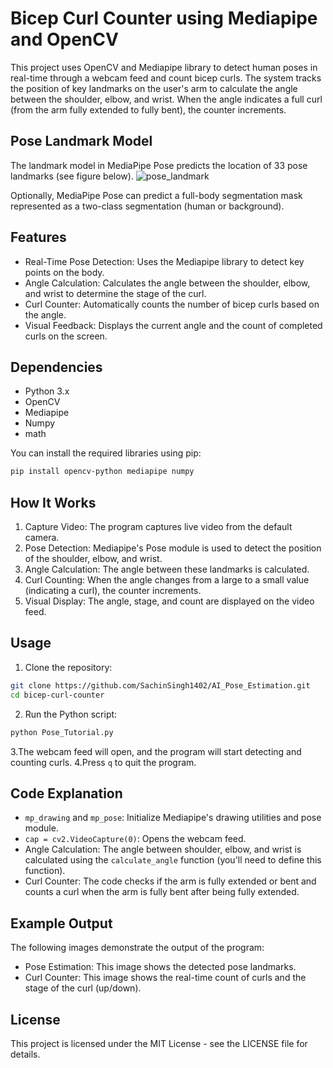 # Bicep Curl Counter using Mediapipe and OpenCV

This project uses OpenCV and Mediapipe library to detect human poses in real-time 
through a webcam feed and count bicep curls. The system tracks the position of key landmarks on the user's arm to calculate the angle between the shoulder, elbow, and wrist. When the angle indicates a full curl (from the arm fully extended to fully bent), the counter increments.

## Pose Landmark Model
The landmark model in MediaPipe Pose predicts the location of 33 pose landmarks (see figure below).
![pose_landmark](https://github.com/user-attachments/assets/c56132a5-f15e-49ac-b842-6b60f4fe191b)

Optionally, MediaPipe Pose can predict a full-body segmentation mask represented as a two-class segmentation (human or background).

## Features
- Real-Time Pose Detection: Uses the Mediapipe library to detect key points on the body.
- Angle Calculation: Calculates the angle between the shoulder, elbow, and wrist to determine the stage of the curl.
- Curl Counter: Automatically counts the number of bicep curls based on the angle.
- Visual Feedback: Displays the current angle and the count of completed curls on the screen.

## Dependencies
- Python 3.x
- OpenCV
- Mediapipe
- Numpy
- math

You can install the required libraries using pip:
```sh
pip install opencv-python mediapipe numpy
```

## How It Works
1. Capture Video: The program captures live video from the default camera.
2. Pose Detection: Mediapipe's Pose module is used to detect the position of the shoulder, elbow, and wrist.
3. Angle Calculation: The angle between these landmarks is calculated.
4. Curl Counting: When the angle changes from a large to a small value (indicating a curl), the counter increments.
5. Visual Display: The angle, stage, and count are displayed on the video feed.

## Usage
1. Clone the repository:
```sh
git clone https://github.com/SachinSingh1402/AI_Pose_Estimation.git
cd bicep-curl-counter
```
2. Run the Python script:
```sh
python Pose_Tutorial.py
```
3.The webcam feed will open, and the program will start detecting and counting curls.
4.Press `q` to quit the program.

## Code Explanation
- `mp_drawing` and `mp_pose`: Initialize Mediapipe's drawing utilities and pose module.
- `cap = cv2.VideoCapture(0)`: Opens the webcam feed.
- Angle Calculation: The angle between shoulder, elbow, and wrist is calculated using the `calculate_angle` function (you'll need to define this function).
- Curl Counter: The code checks if the arm is fully extended or bent and counts a curl when the arm is fully bent after being fully extended.

## Example Output
The following images demonstrate the output of the program:
- Pose Estimation: This image shows the detected pose landmarks.
- Curl Counter: This image shows the real-time count of curls and the stage of the curl (up/down).

## License
This project is licensed under the MIT License - see the LICENSE file for details.
